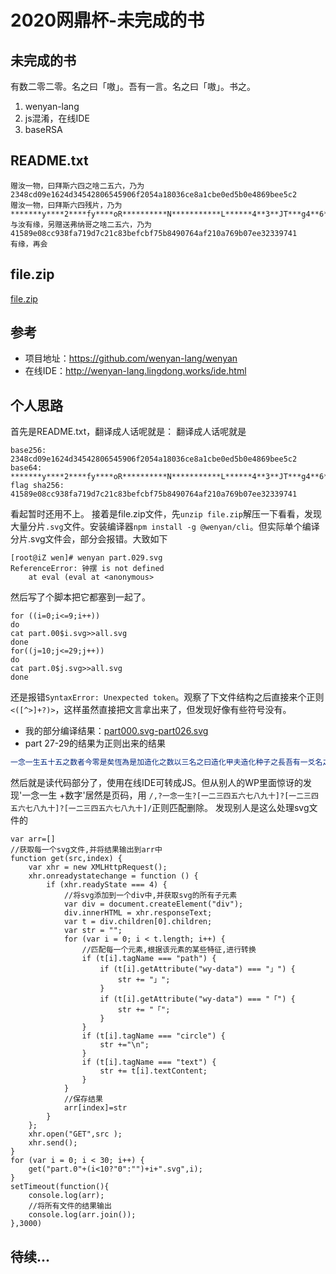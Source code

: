 # 2020网鼎杯-未完成的书
## 未完成的书
有数二零二零。名之曰「嗷」。吾有一言。名之曰「嗷」。书之。
1. wenyan-lang
2. js混淆，在线IDE
3. baseRSA

## README.txt

```
赠汝一物，曰拜斯六四之啥二五六，乃为 2348cd09e1624d34542806545906f2054a18036ce8a1cbe0ed5b0e4869bee5c2
赠汝一物，曰拜斯六四残片，乃为 *******y****2****fy****oR**********N***********L******4**3**JT***g4**6*********T*zKr8**C**R******4*******OK**PW***J****D*********Q****B**8**Sj**z**DwxS*T**jd***yl**********
与汝有缘，另赠送弗纳哥之啥二五六，乃为 41589e08cc938fa719d7c21c83befcbf75b8490764af210a769b07ee32339741
有缘，再会
```

## file.zip
[file.zip](https://pan.ldeus.com/%E5%AD%A6%E4%B9%A0%E8%B5%84%E6%96%99/match/file.zip "file.zip")

## 参考
+ 项目地址：https://github.com/wenyan-lang/wenyan
+ 在线IDE：http://wenyan-lang.lingdong.works/ide.html

## 个人思路
首先是README.txt，翻译成人话呢就是：
翻译成人话呢就是
```
base256: 2348cd09e1624d34542806545906f2054a18036ce8a1cbe0ed5b0e4869bee5c2
base64: *******y****2****fy****oR**********N***********L******4**3**JT***g4**6*********T*zKr8**C**R******4*******OK**PW***J****D*********Q****B**8**Sj**z**DwxS*T**jd***yl**********
flag sha256: 41589e08cc938fa719d7c21c83befcbf75b8490764af210a769b07ee32339741
```
看起暂时还用不上。
接着是file.zip文件，先`unzip file.zip`解压一下看看，发现大量分片`.svg`文件。安装编译器`npm install -g @wenyan/cli`。但实际单个编译分片.svg文件会，部分会报错。大致如下
```
[root@iZ wen]# wenyan part.029.svg
ReferenceError: 钟摆 is not defined
    at eval (eval at <anonymous> 
```
然后写了个脚本把它都塞到一起了。
```
for ((i=0;i<=9;i++))
do
cat part.00$i.svg>>all.svg
done
for((j=10;j<=29;j++))
do
cat part.0$j.svg>>all.svg
done
```
还是报错`SyntaxError: Unexpected token`。观察了下文件结构之后直接来个正则`<([^>]+?)>`，这样虽然直接把文言拿出来了，但发现好像有些符号没有。

+ 我的部分编译结果：[part000.svg-part026.svg](https://pan.ldeus.com/%E5%AD%A6%E4%B9%A0%E8%B5%84%E6%96%99/match/part0-26.txt?a=view "part000.svg-part026.svg")
+ part 27-29的结果为正则出来的结果
```javascript
一念一生五十五之数者今零是矣恆為是加造化之数以三名之曰造化甲夫造化种子之長吾有一爻名之曰戌申若造化甲不大於其者昔之戌申者今陽是也若戌申等於零者乃止也吾有一術名之曰升腾欲行是術必先得一物曰造化种子乃行是術曰乃得扭转乾坤(造化种子,16)噫是謂升腾之術也吾有一術名之曰福缘欲行是術必先得一物曰造化数一物曰造化乃行是術曰乃得造化种子.substring(造化数,造化)噫是謂福缘之術也加造化之数以三名之曰造化乙施福缘於造化之数於造化乙名之曰造化嫩芽甲施升腾於造化嫩芽甲昔之造化金光者今其是矣吾有一術名之曰聚光欲行是術必先得一物曰光乃行是術曰乃得大宇[光].pop()噫是謂聚光之術也除造化金光以六十四所餘幾何減造化金光以其除其以六十四一念一生五十六名之曰小六金光施聚光於小六金光名之曰大六金光除造化金光以六十四所餘幾何名之曰六四与光施聚光於六四与光加大六金光以其加无量造化以其昔之无量造化者今其是矣加造化之数以三昔之造化之数者今其是矣云云加造化之数以一名之曰造化丙若造化丙等於造化种子之長者加造化之数以一昔之造化丙者今其是矣施福缘於造化之数於造化丙名之曰造化嫩芽乙施升腾於造化嫩芽乙昔之造化金光者今其是矣乘造化金光以四名之曰盛四金光施聚光於盛四金光加无量造化以其昔之无量造化者今其是矣若非加造化之数以二名之曰造化丁若造化丁等於造化种子之長者加造化之数以二昔之造化丁者今其是矣施福缘於造化之数於造化丁名之曰造化树苗施升腾於造化树苗昔一念一生五十七之造化金光者今其是矣除造化金光以四所餘幾何名之曰三与光減造化金光以三与光除其以四名之曰小二金光施聚光於小二金光名之曰盛二金光乘三与光以一十六名之曰盛四与光施聚光於盛四与光加盛二金光以其加无量造化以其昔之无量造化者今其是矣也云云夫无量造化之長名之曰轮回除轮回以四所餘幾何昔之轮回者今其是矣若轮回等於二者乃得无量造化+凡尘+凡尘也若轮回等於三者乃得无量造化+凡尘也乃得无量造化是謂造化之術也噫吾有一術名之曰天地初始乃行是術曰施无中生有於混沌名之曰混沌青莲吾有一術名之曰凝结欲行是術必先得一物曰母气乃行是術曰乃得混沌青莲.酝(母气)噫是謂凝结之術也施「凝结」於「「敷那个」」施凝结於506c6561736520696e70757一念一生五十八420796f757220666c61673a00000000000000000000000000000000000000吾有一術名之曰化形欲行是術必先得一物曰清气一物曰浊气乃行是術曰乃得混沌青莲.悟(清气,浊气)是謂化形之術也施化形於恩於义名之曰造化玉碟施造化於造化玉碟昔之造化玉碟者今其是矣吾有一爻名之曰癸二若造化玉碟等於一念一生者昔之癸二者今陽是矣云云吾有一物曰癸二書之吾有一物曰造化玉碟書之是謂天地初始也夫混沌之藏];/*名之曰*/虚空夫虚空镜之藏];/*名之曰*/虚像夫无始钟之藏];/*名之曰*/钟摆昔之钟摆之转者今虚空转是矣昔之钟摆之回者今虚空回是矣昔之钟摆之定者今虚空止是矣一念一生五十九昔之钟摆之盛者今虚空摇是矣昔之钟摆之缓者今虚空悠是矣昔之虚像之剔者今虚空剔是矣昔之虚像之盛者今虚空盛是矣昔之虚像之缓者今虚空缓是矣昔之虚像之储者今虚空储是矣昔之虚像之覆者今虚空覆是矣昔之虚像之汇者今虚空汇是矣昔之虚像之审者今虚空审是矣昔之虚像之变者今虚空变是矣昔之虚像之录者今虚空录是矣昔之虚像之仿者今虚空仿是矣昔之虚空之酝者今虚空酝是矣昔之虚空之悟者今虚空悟是矣昔之虚像之译者今虚空译是矣昔之虚像之理者今虚空理是矣昔之虚像之左势者今左势是矣昔之虚像之右势者今右势是矣昔之虚像之左倾者今左倾是矣昔之虚像之右倾一念一生六十者今右倾是矣噫施天地初始
```
然后就是读代码部分了，使用在线IDE可转成JS。但从别人的WP里面惊讶的发现'一念一生 +数字'居然是页码，用
`/,?一念一生?[一二三四五六七八九十]?[一二三四五六七八九十]?[一二三四五六七八九十]/`正则匹配删除。
发现别人是这么处理svg文件的
```
var arr=[]
//获取每一个svg文件,并将结果输出到arr中
function get(src,index) {
	var xhr = new XMLHttpRequest();
	xhr.onreadystatechange = function () {
		if (xhr.readyState === 4) {
			//将svg添加到一个div中,并获取svg的所有子元素
			var div = document.createElement("div");
			div.innerHTML = xhr.responseText;
			var t = div.children[0].children;
			var str = "";
			for (var i = 0; i < t.length; i++) {
				//匹配每一个元素,根据该元素的某些特征,进行转换
				if (t[i].tagName === "path") {
					if (t[i].getAttribute("wy-data") === "」") {
						str += "」";
					}
					if (t[i].getAttribute("wy-data") === "「") {
						str += "「";
					}
				}
				if (t[i].tagName === "circle") {
					str +="\n";
				}
				if (t[i].tagName === "text") {
					str += t[i].textContent;
				}
			}
			//保存结果
			arr[index]=str
		}
	};
	xhr.open("GET",src );
	xhr.send();
}
for (var i = 0; i < 30; i++) {
	get("part.0"+(i<10?"0":"")+i+".svg",i);
}
setTimeout(function(){
	console.log(arr);
	//将所有文件的结果输出
	console.log(arr.join());
},3000)
```
## 待续...
